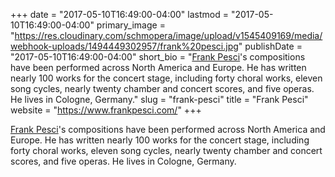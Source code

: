 +++
date = "2017-05-10T16:49:00-04:00"
lastmod = "2017-05-10T16:49:00-04:00"
primary_image = "https://res.cloudinary.com/schmopera/image/upload/v1545409169/media/webhook-uploads/1494449302957/frank%20pesci.jpg"
publishDate = "2017-05-10T16:49:00-04:00"
short_bio = "[Frank Pesci](https://www.frankpesci.com/)&#039;s compositions have been performed across North America and Europe. He has written nearly 100 works for the concert stage, including forty choral works, eleven song cycles, nearly twenty chamber and concert scores, and five operas. He lives in Cologne, Germany."
slug = "frank-pesci"
title = "Frank Pesci"
website = "https://www.frankpesci.com/"
+++

[Frank Pesci](https://www.frankpesci.com/)'s compositions have been performed across North America and Europe. He has written nearly 100 works for the concert stage, including forty choral works, eleven song cycles, nearly twenty chamber and concert scores, and five operas. He lives in Cologne, Germany.
